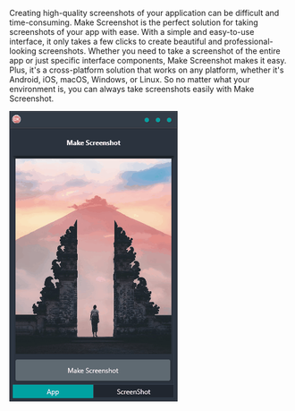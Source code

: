 Creating high-quality screenshots of your application can be difficult and time-consuming. Make Screenshot is the perfect solution for taking screenshots of your app with ease. With a simple and easy-to-use interface, it only takes a few clicks to create beautiful and professional-looking screenshots. Whether you need to take a screenshot of the entire app or just specific interface components, Make Screenshot makes it easy. Plus, it's a cross-platform solution that works on any platform, whether it's Android, iOS, macOS, Windows, or Linux. So no matter what your environment is, you can always take screenshots easily with Make Screenshot.

![screenshot](screenshot.gif)
